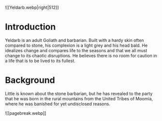 ![[Yeldarb.webp|right|512]]


# Introduction
Yeldarb is an adult Goliath and barbarian. Built with a hardy skin often compared to stone, his complexion is a light grey and his head bald. He idealizes change and compares life to the seasons and that we all must change to its chaotic disruptions. He believes there is no room for caution in a life that is to be lived to its fullest.

# Background
Little is known about the stone barbarian, but he has revealed to the party that he was born in the rural mountains from the United Tribes of Moomia, where he was banished for yet undisclosed reasons.

![[pagebreak.webp]]